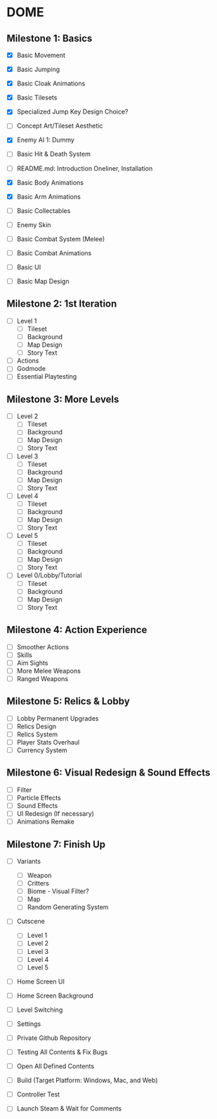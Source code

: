 # DOME
## Milestone 1: Basics

- [x] Basic Movement
- [x] Basic Jumping
- [x] Basic Cloak Animations
- [x] Basic Tilesets

- [x] Specialized Jump Key Design Choice?
- [ ] Concept Art/Tileset Aesthetic 
- [x] Enemy AI 1: Dummy
- [ ] Basic Hit & Death System
- [ ] README.md: Introduction Oneliner, Installation

- [x] Basic Body Animations
- [x] Basic Arm Animations
- [ ] Basic Collectables
- [ ] Enemy Skin
- [ ] Basic Combat System (Melee)
- [ ] Basic Combat Animations
- [ ] Basic UI
- [ ] Basic Map Design

## Milestone 2: 1st Iteration

- [ ] Level 1
    - [ ] Tileset
    - [ ] Background
    - [ ] Map Design
    - [ ] Story Text

- [ ] Actions
- [ ] Godmode
- [ ] Essential Playtesting

## Milestone 3: More Levels

- [ ] Level 2
    - [ ] Tileset
    - [ ] Background
    - [ ] Map Design
    - [ ] Story Text

- [ ] Level 3
    - [ ] Tileset
    - [ ] Background
    - [ ] Map Design
    - [ ] Story Text

- [ ] Level 4
    - [ ] Tileset
    - [ ] Background
    - [ ] Map Design
    - [ ] Story Text

- [ ] Level 5
    - [ ] Tileset
    - [ ] Background
    - [ ] Map Design
    - [ ] Story Text

- [ ] Level 0/Lobby/Tutorial
    - [ ] Tileset
    - [ ] Background
    - [ ] Map Design
    - [ ] Story Text

## Milestone 4: Action Experience

- [ ] Smoother Actions
- [ ] Skills
- [ ] Aim Sights
- [ ] More Melee Weapons
- [ ] Ranged Weapons

## Milestone 5: Relics & Lobby

- [ ] Lobby Permanent Upgrades
- [ ] Relics Design
- [ ] Relics System
- [ ] Player Stats Overhaul
- [ ] Currency System

## Milestone 6: Visual Redesign & Sound Effects

- [ ] Filter
- [ ] Particle Effects
- [ ] Sound Effects
- [ ] UI Redesign (If necessary)
- [ ] Animations Remake

## Milestone 7: Finish Up

- [ ] Variants
    - [ ] Weapon
    - [ ] Critters
    - [ ] Biome - Visual Filter?
    - [ ] Map
    - [ ] Random Generating System

- [ ] Cutscene
    - [ ] Level 1
    - [ ] Level 2
    - [ ] Level 3
    - [ ] Level 4
    - [ ] Level 5    
- [ ] Home Screen UI
- [ ] Home Screen Background
- [ ] Level Switching
- [ ] Settings

- [ ] Private Github Repository
- [ ] Testing All Contents & Fix Bugs
- [ ] Open All Defined Contents
- [ ] Build (Target Platform: Windows, Mac, and Web)
- [ ] Controller Test
- [ ] Launch Steam & Wait for Comments
